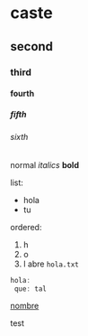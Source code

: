 # caste

## second 

### third

#### fourth

##### fifth

###### sixth


normal
*italics*
**bold**

list:
- hola
- tu

ordered:
1. h
1. o
1. l
abre `hola.txt`

````javascript
hola:
 que: tal
`````

[nombre](https://stackoverflow.com/questions/34896840/sublime-text-json-formatter-shortcut)

test
